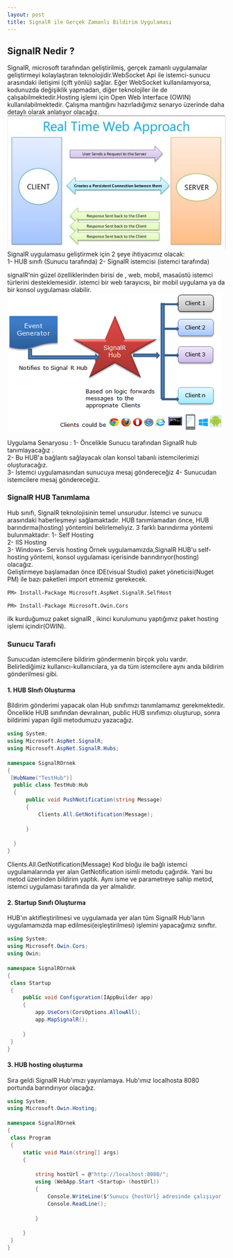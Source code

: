 ```yaml
---
layout: post
title: SignalR ile Gerçek Zamanlı Bildirim Uygulaması 
---  
```


## SignalR Nedir ?  ##  
SignalR, microsoft tarafından geliştirilmiş, gerçek zamanlı uygulamalar geliştirmeyi kolaylaştıran teknolojidir.WebSocket Api ile istemci-sunucu arasındaki iletişimi (çift yönlü) sağlar. Eğer WebSocket kullanılamıyorsa, kodunuzda değişiklik yapmadan, diğer teknolojiler ile de çalışabilmektedir.Hosting işlemi için Open Web Interface (OWIN) kullanılabilmektedir. Çalışma mantığını hazırladığımız senaryo üzerinde daha detaylı olarak anlatıyor olacağız.  
![resim](/images/13.jfif)    
 SignalR uygulamasu geliştirmek için 2 şeye ihtiyacımız olacak:  
 1- HUB sınıfı (Sunucu tarafında)
 2- SignalR istemcisi (istemci tarafında)  
 
 signalR'nin güzel özelliklerinden birisi de , web, mobil, masaüstü istemci türlerini desteklemesidir. istemci bir web tarayıcısı, bir mobil uygulama ya da bir konsol uygulaması olabilir. 
 ![clients](/images/clients.png)  
 
 Uygulama Senaryosu :
 1- Öncelikle Sunucu tarafından SignalR hub tanımlayacağız .   
 2- Bu HUB'a bağlantı sağlayacak olan konsol tabanlı istemcilerimizi oluşturacağız.   
 3- İstemci uygulamasından sunucuya mesaj göndereceğiz
 4- Sunucudan istemcilere mesaj göndereceğiz.  
  ### SignalR HUB Tanımlama ###
  Hub sınıfı, SignalR teknolojisinin temel unsurudur. İstemci ve sunucu arasındaki haberleşmeyi sağlamaktadır. HUB tanımlamadan önce, HUB barındırma(hosting) yöntemini belirlemeliyiz. 3 farklı barındırma yöntemi bulunmaktadır:
  1- Self Hosting   
  2- IIS Hosting   
  3- Windows- Servis hosting
  Örnek uygulamamızda,SignalR HUB'u  self-hosting yöntemi, konsol uygulaması içerisinde barındırıyor(hosting) olacağız.  
  Geliştirmeye başlamadan önce IDE(visual Studio) paket yöneticisi(Nuget PM) ile bazı paketleri import etmemiz gerekecek.
  ```
  PM> Install-Package Microsoft.AspNet.SignalR.SelfHost
  
  ```  
  
  ```
  PM> Install-Package Microsoft.Owin.Cors
  ```   
  ilk kurduğumuz paket signalR , ikinci kurulumunu yaptığımız paket hosting işlemi içindir(OWIN). 
  ### Sunucu Tarafı ###
  Sunucudan istemcilere bildirim göndermenin birçok yolu vardır. Belirlediğimiz kullanıcı-kullanıcılara, ya da tüm istemcilere aynı anda bildirim gönderilmesi gibi.  
  #### 1. HUB SInıfı Oluşturma ####
  Bildirim gönderimi yapacak olan Hub sınıfımızı tanımlamamız gerekmektedir. Öncelikle HUB sınıfından devralınan,  public HUB sınıfımızı oluşturup, sonra bildirimi yapan ilgili metodumuzu yazacağız.  
  ``` c#
using System;
using Microsoft.AspNet.SignalR;
using Microsoft.AspNet.SignalR.Hubs;

namespace SignalROrnek
{
   [HubName("TestHub")]
    public class TestHub:Hub
    {
        public void PushNotification(string Message)
        {
            Clients.All.GetNotification(Message);

        }

    }
}
  ```   
   Clients.All.GetNotification(Message)  Kod bloğu ile bağlı istemci uygulamalarında yer alan GetNotification isimli metodu çağırdık. Yani bu metod üzerinden bildirim yaptık. Aynı isme ve parametreye sahip metod, istemci uygulaması tarafında da yer almalıdır.  
   #### 2. Startup Sınıfı Oluşturma ####   
   
   HUB'ın aktifleştirilmesi ve uygulamada yer alan tüm SignalR Hub'ların uygulamamızda map edilmesi(eişleştirilmesi) işlemini yapacağımız sınıftır.  
   ``` c# 
using System;
using Microsoft.Owin.Cors;
using Owin;

namespace SignalROrnek
{
    class Startup
    {
        public void Configuration(IAppBuilder app)
        {
            app.UseCors(CorsOptions.AllowAll);
            app.MapSignalR();

        }
    }
}
   ```  
   #### 3. HUB hosting oluşturma ####
   Sıra geldi SignalR Hub'ımızı yayınlamaya. Hub'ımız localhosta 8080 portunda barındırıyor olacağız.  
   ``` c# 
using System;
using Microsoft.Owin.Hosting;

namespace SignalROrnek
{
    class Program
    {
        static void Main(string[] args)
        {

            string hostUrl = @"http://localhost:8080/";
            using (WebApp.Start <Startup> (hostUrl))
            {
                Console.WriteLine($"Sunucu {hostUrl} adresinde çalışıyor ...");
                Console.ReadLine();

            }

        }
    }
}
   ```  
   
  
  
  
  
  
  
 
 
 



